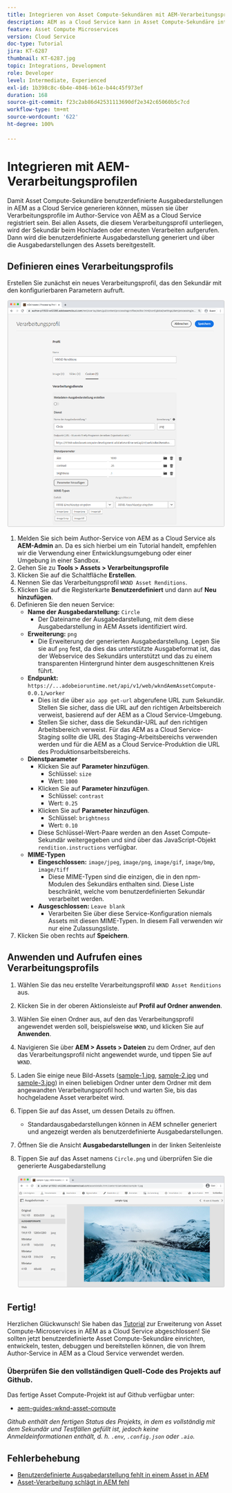 ```yaml
---
title: Integrieren von Asset Compute-Sekundären mit AEM-Verarbeitungsprofilen
description: AEM as a Cloud Service kann in Asset Compute-Sekundäre integriert werden, die über AEM Assets-Verarbeitungsprofile für Adobe I/O Runtime bereitgestellt werden. Verarbeitungsprofile werden im Author-Service so konfiguriert, dass bestimmte Assets mit benutzerdefinierten Sekundären verarbeitet und die von den Sekundären generierten Dateien als Asset-Ausgabedarstellungen gespeichert werden.
feature: Asset Compute Microservices
version: Cloud Service
doc-type: Tutorial
jira: KT-6287
thumbnail: KT-6287.jpg
topic: Integrations, Development
role: Developer
level: Intermediate, Experienced
exl-id: 1b398c8c-6b4e-4046-b61e-b44c45f973ef
duration: 168
source-git-commit: f23c2ab86d42531113690df2e342c65060b5c7cd
workflow-type: tm+mt
source-wordcount: '622'
ht-degree: 100%

---
```


# Integrieren mit AEM-Verarbeitungsprofilen

Damit Asset Compute-Sekundäre benutzerdefinierte Ausgabedarstellungen in AEM as a Cloud Service generieren können, müssen sie über Verarbeitungsprofile im Author-Service von AEM as a Cloud Service registriert sein. Bei allen Assets, die diesem Verarbeitungsprofil unterliegen, wird der Sekundär beim Hochladen oder erneuten Verarbeiten aufgerufen. Dann wird die benutzerdefinierte Ausgabedarstellung generiert und über die Ausgabedarstellungen des Assets bereitgestellt.

## Definieren eines Verarbeitungsprofils

Erstellen Sie zunächst ein neues Verarbeitungsprofil, das den Sekundär mit den konfigurierbaren Parametern aufruft.

![Verarbeitungsprofil](./assets/processing-profiles/new-processing-profile.png)

1. Melden Sie sich beim Author-Service von AEM as a Cloud Service als __AEM-Admin__ an. Da es sich hierbei um ein Tutorial handelt, empfehlen wir die Verwendung einer Entwicklungsumgebung oder einer Umgebung in einer Sandbox.
1. Gehen Sie zu __Tools > Assets > Verarbeitungsprofile__
1. Klicken Sie auf die Schaltfläche __Erstellen__.
1. Nennen Sie das Verarbeitungsprofil `WKND Asset Renditions`.
1. Klicken Sie auf die Registerkarte __Benutzerdefiniert__ und dann auf __Neu hinzufügen__.
1. Definieren Sie den neuen Service:
   + __Name der Ausgabedarstellung:__ `Circle`
      + Der Dateiname der Ausgabedarstellung, mit dem diese Ausgabedarstellung in AEM Assets identifiziert wird.
   + __Erweiterung:__ `png`
      + Die Erweiterung der generierten Ausgabedarstellung. Legen Sie sie auf `png` fest, da dies das unterstützte Ausgabeformat ist, das der Webservice des Sekundärs unterstützt und das zu einem transparenten Hintergrund hinter dem ausgeschnittenen Kreis führt.
   + __Endpunkt:__ `https://...adobeioruntime.net/api/v1/web/wkndAemAssetCompute-0.0.1/worker`
      + Dies ist die über `aio app get-url` abgerufene URL zum Sekundär. Stellen Sie sicher, dass die URL auf den richtigen Arbeitsbereich verweist, basierend auf der AEM as a Cloud Service-Umgebung.
      + Stellen Sie sicher, dass die Sekundär-URL auf den richtigen Arbeitsbereich verweist. Für das AEM as a Cloud Service-Staging sollte die URL des Staging-Arbeitsbereichs verwenden werden und für die AEM as a Cloud Service-Produktion die URL des Produktionsarbeitsbereichs.
   + __Dienstparameter__
      + Klicken Sie auf __Parameter hinzufügen__.
         + Schlüssel: `size`
         + Wert: `1000`
      + Klicken Sie auf __Parameter hinzufügen__.
         + Schlüssel: `contrast`
         + Wert: `0.25`
      + Klicken Sie auf __Parameter hinzufügen__.
         + Schlüssel: `brightness`
         + Wert: `0.10`
      + Diese Schlüssel-Wert-Paare werden an den Asset Compute-Sekundär weitergegeben und sind über das JavaScript-Objekt `rendition.instructions` verfügbar.
   + __MIME-Typen__
      + __Eingeschlossen:__ `image/jpeg`, `image/png`, `image/gif`, `image/bmp`, `image/tiff`
         + Diese MIME-Typen sind die einzigen, die in den npm-Modulen des Sekundärs enthalten sind. Diese Liste beschränkt, welche vom benutzerdefinierten Sekundär verarbeitet werden.
      + __Ausgeschlossen:__ `Leave blank`
         + Verarbeiten Sie über diese Service-Konfiguration niemals Assets mit diesen MIME-Typen. In diesem Fall verwenden wir nur eine Zulassungsliste.
1. Klicken Sie oben rechts auf __Speichern__.

## Anwenden und Aufrufen eines Verarbeitungsprofils

1. Wählen Sie das neu erstellte Verarbeitungsprofil `WKND Asset Renditions` aus.
1. Klicken Sie in der oberen Aktionsleiste auf __Profil auf Ordner anwenden__.
1. Wählen Sie einen Ordner aus, auf den das Verarbeitungsprofil angewendet werden soll, beispielsweise `WKND`, und klicken Sie auf __Anwenden__.
1. Navigieren Sie über __AEM > Assets > Dateien__ zu dem Ordner, auf den das Verarbeitungsprofil nicht angewendet wurde, und tippen Sie auf `WKND`.
1. Laden Sie einige neue Bild-Assets ([sample-1.jpg](../assets/samples/sample-1.jpg), [sample-2.jpg](../assets/samples/sample-2.jpg) und [sample-3.jpg](../assets/samples/sample-3.jpg)) in einen beliebigen Ordner unter dem Ordner mit dem angewandten Verarbeitungsprofil hoch und warten Sie, bis das hochgeladene Asset verarbeitet wird.
1. Tippen Sie auf das Asset, um dessen Details zu öffnen.
   + Standardausgabedarstellungen können in AEM schneller generiert und angezeigt werden als benutzerdefinierte Ausgabedarstellungen.
1. Öffnen Sie die Ansicht __Ausgabedarstellungen__ in der linken Seitenleiste
1. Tippen Sie auf das Asset namens `Circle.png` und überprüfen Sie die generierte Ausgabedarstellung

   ![Generierte Ausgabedarstellung](./assets/processing-profiles/rendition.png)

## Fertig!

Herzlichen Glückwunsch! Sie haben das [Tutorial](../overview.md) zur Erweiterung von Asset Compute-Microservices in AEM as a Cloud Service abgeschlossen! Sie sollten jetzt benutzerdefinierte Asset Compute-Sekundäre einrichten, entwickeln, testen, debuggen und bereitstellen können, die von Ihrem Author-Service in AEM as a Cloud Service verwendet werden.

### Überprüfen Sie den vollständigen Quell-Code des Projekts auf Github.

Das fertige Asset Compute-Projekt ist auf Github verfügbar unter:

+ [aem-guides-wknd-asset-compute](https://github.com/adobe/aem-guides-wknd-asset-compute)

_Github enthält den fertigen Status des Projekts, in dem es vollständig mit dem Sekundär und Testfällen gefüllt ist, jedoch keine Anmeldeinformationen enthält, d. h. `.env`, `.config.json` oder `.aio`._

## Fehlerbehebung

+ [Benutzerdefinierte Ausgabedarstellung fehlt in einem Asset in AEM](../troubleshooting.md#custom-rendition-missing-from-asset)
+ [Asset-Verarbeitung schlägt in AEM fehl](../troubleshooting.md#asset-processing-fails)
